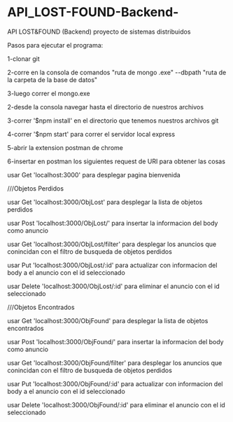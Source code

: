 # API_LOST-FOUND-Backend-
API LOST&amp;FOUND (Backend) proyecto de sistemas distribuidos

Pasos para ejecutar el programa:

1-clonar git

2-corre en la consola de comandos "ruta de mongo .exe" --dbpath "ruta de la carpeta de la base de datos"

3-luego correr el mongo.exe

2-desde la consola navegar hasta el directorio de nuestros archivos

3-correr '$npm install' en el directorio que tenemos nuestros archivos git

4-correr '$npm start' para correr el servidor local express

5-abrir la extension postman de chrome

6-insertar en postman los siguientes request de URI para obtener las cosas

usar Get 'localhost:3000' para desplegar pagina bienvenida

///Objetos Perdidos

usar Get 'localhost:3000/ObjLost' para desplegar la lista de objetos perdidos

usar Post 'localhost:3000/ObjLost/' para insertar la informacion del body como anuncio 

usar Get 'localhost:3000/ObjLost/filter' para desplegar los anuncios que conincidan con el filtro de busqueda de objetos perdidos

usar Put 'localhost:3000/ObjLost/:id' para actualizar con informacion del body a el anuncio con el id seleccionado

usar Delete 'localhost:3000/ObjLost/:id' para eliminar el anuncio con el id seleccionado


///Objetos Encontrados

usar Get 'localhost:3000/ObjFound' para desplegar la lista de objetos encontrados

usar Post 'localhost:3000/ObjFound/' para insertar la informacion del body como anuncio 

usar Get 'localhost:3000/ObjFound/filter' para desplegar los anuncios que conincidan con el filtro de busqueda de objetos perdidos

usar Put 'localhost:3000/ObjFound/:id' para actualizar con informacion del body a el anuncio con el id seleccionado

usar Delete 'localhost:3000/ObjFound/:id' para eliminar el anuncio con el id seleccionado
